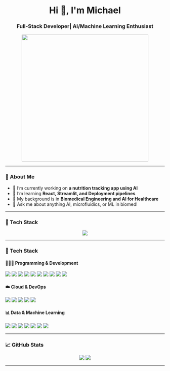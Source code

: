 <!-- Header -->
<h1 align="center">Hi 👋, I'm Michael</h1>
<h3 align="center">Full-Stack Developer| AI/Machine Learning Enthusiast</h3>

<p align="center">
  <img src="https://your-ghibli-image-link.png" width="400"/>
</p>

---

### 🚀 About Me

- 🔭 I’m currently working on **a nutrition tracking app using AI**
- 🌱 I’m learning **React, Streamlit, and Deployment pipelines**
- 🧠 My background is in **Biomedical Engineering and AI for Healthcare**
- 💬 Ask me about anything AI, microfluidics, or ML in biomed!

---

### 🧰 Tech Stack

<p align="center">
  <img src="https://skillicons.dev/icons?i=python,js,react,html,css,aws,git,github,docker,postgres,fastapi,linux" />
</p>

---

### 🧰 Tech Stack

#### 👨🏾‍💻 Programming & Development
<p>
  <img src="https://img.shields.io/badge/Java-ED8B00?style=flat&logo=java&logoColor=white" />
  <img src="https://img.shields.io/badge/Python-3776AB?style=flat&logo=python&logoColor=white" />
  <img src="https://img.shields.io/badge/JavaScript-F7DF1E?style=flat&logo=javascript&logoColor=black" />
  <img src="https://img.shields.io/badge/HTML5-E34F26?style=flat&logo=html5&logoColor=white" />
  <img src="https://img.shields.io/badge/CSS3-1572B6?style=flat&logo=css3&logoColor=white" />
  <img src="https://img.shields.io/badge/Unix-000000?style=flat&logo=linux&logoColor=white" />
  <img src="https://img.shields.io/badge/Bash-4EAA25?style=flat&logo=gnubash&logoColor=white" />
  <img src="https://img.shields.io/badge/Flask-000000?style=flat&logo=flask&logoColor=white" />
  <img src="https://img.shields.io/badge/React-20232A?style=flat&logo=react&logoColor=61DAFB" />
  <img src="https://img.shields.io/badge/REST_API-FF6F61?style=flat" />
</p>

#### ☁️ Cloud & DevOps
<p>
  <img src="https://img.shields.io/badge/AWS-232F3E?style=flat&logo=amazonaws&logoColor=white" />
  <img src="https://img.shields.io/badge/Docker-2496ED?style=flat&logo=docker&logoColor=white" />
  <img src="https://img.shields.io/badge/Terraform-623CE4?style=flat&logo=terraform&logoColor=white" />
  <img src="https://img.shields.io/badge/Git-F05032?style=flat&logo=git&logoColor=white" />
  <img src="https://img.shields.io/badge/CI/CD-0A0A0A?style=flat&logo=githubactions&logoColor=white" />
</p>

#### 📊 Data & Machine Learning
<p>
  <img src="https://img.shields.io/badge/SQL-003B57?style=flat&logo=mysql&logoColor=white" />
  <img src="https://img.shields.io/badge/NoSQL-005571?style=flat&logo=mongodb&logoColor=white" />
  <img src="https://img.shields.io/badge/Apache_Spark-E25A1C?style=flat&logo=apachespark&logoColor=white" />
  <img src="https://img.shields.io/badge/PyTorch-EE4C2C?style=flat&logo=pytorch&logoColor=white" />
  <img src="https://img.shields.io/badge/Scikit--Learn-F7931E?style=flat&logo=scikitlearn&logoColor=white" />
  <img src="https://img.shields.io/badge/Matplotlib-11557C?style=flat" />
  <img src="https://img.shields.io/badge/Seaborn-76B900?style=flat" />
</p>


---

### 📈 GitHub Stats

<p align="center">
  <img src="https://github-readme-stats.vercel.app/api?username=michaelchinaka&show_icons=true&theme=tokyonight" />
  <img src="https://github-readme-stats.vercel.app/api/top-langs/?username=michaelchinaka&layout=compact&theme=tokyonight" />
</p>

---
